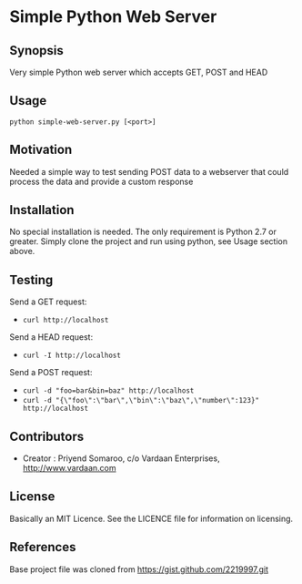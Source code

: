 # Simple Python Web Server

## Synopsis
Very simple Python web server which accepts GET, POST and HEAD

## Usage
`python simple-web-server.py [<port>]`

## Motivation
Needed a simple way to test sending POST data to a webserver that could process the data and provide a custom response

## Installation
No special installation is needed. The only requirement is Python 2.7 or greater.
Simply clone the project and run using python, see Usage section above.

## Testing
Send a GET request:
  - `curl http://localhost`
  
Send a HEAD request:
  - `curl -I http://localhost`
  
Send a POST request:
  - `curl -d "foo=bar&bin=baz" http://localhost`
  - `curl -d "{\"foo\":\"bar\",\"bin\":\"baz\",\"number\":123}" http://localhost`

## Contributors
- Creator : Priyend Somaroo, c/o Vardaan Enterprises, http://www.vardaan.com

## License
Basically an MIT Licence. See the LICENCE file for information on licensing.

## References
Base project file was cloned from https://gist.github.com/2219997.git
